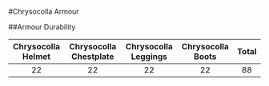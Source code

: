 #Chrysocolla Armour

##Armour Durability

| Chrysocolla Helmet   | Chrysocolla Chestplate  | Chrysocolla Leggings   | Chrysocolla Boots  | Total |
|:-----------------:|:-----------------:|:----------------:|:------------:|:-----:|
| 22 | 22 | 22 | 22 | 88 |
